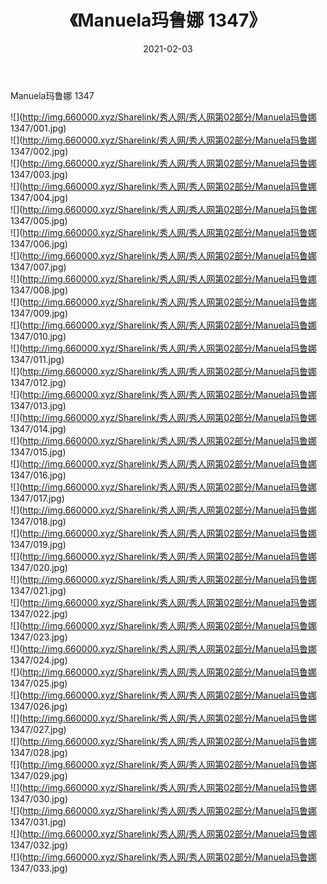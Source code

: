 ﻿---
layout: post
title:  《Manuela玛鲁娜 1347》
date:   2021-02-03
img: http://img.660000.xyz/Sharelink/秀人网/秀人网第02部分/Manuela玛鲁娜 1347/000.jpg
categories: [美女, 清纯, 唯美]
---

Manuela玛鲁娜 1347

  ![](http://img.660000.xyz/Sharelink/秀人网/秀人网第02部分/Manuela玛鲁娜 1347/001.jpg) <br> ![](http://img.660000.xyz/Sharelink/秀人网/秀人网第02部分/Manuela玛鲁娜 1347/002.jpg) <br> ![](http://img.660000.xyz/Sharelink/秀人网/秀人网第02部分/Manuela玛鲁娜 1347/003.jpg) <br> ![](http://img.660000.xyz/Sharelink/秀人网/秀人网第02部分/Manuela玛鲁娜 1347/004.jpg) <br> ![](http://img.660000.xyz/Sharelink/秀人网/秀人网第02部分/Manuela玛鲁娜 1347/005.jpg) <br> ![](http://img.660000.xyz/Sharelink/秀人网/秀人网第02部分/Manuela玛鲁娜 1347/006.jpg) <br> ![](http://img.660000.xyz/Sharelink/秀人网/秀人网第02部分/Manuela玛鲁娜 1347/007.jpg) <br> ![](http://img.660000.xyz/Sharelink/秀人网/秀人网第02部分/Manuela玛鲁娜 1347/008.jpg) <br> ![](http://img.660000.xyz/Sharelink/秀人网/秀人网第02部分/Manuela玛鲁娜 1347/009.jpg) <br> ![](http://img.660000.xyz/Sharelink/秀人网/秀人网第02部分/Manuela玛鲁娜 1347/010.jpg) <br> ![](http://img.660000.xyz/Sharelink/秀人网/秀人网第02部分/Manuela玛鲁娜 1347/011.jpg) <br> ![](http://img.660000.xyz/Sharelink/秀人网/秀人网第02部分/Manuela玛鲁娜 1347/012.jpg) <br> ![](http://img.660000.xyz/Sharelink/秀人网/秀人网第02部分/Manuela玛鲁娜 1347/013.jpg) <br> ![](http://img.660000.xyz/Sharelink/秀人网/秀人网第02部分/Manuela玛鲁娜 1347/014.jpg) <br> ![](http://img.660000.xyz/Sharelink/秀人网/秀人网第02部分/Manuela玛鲁娜 1347/015.jpg) <br> ![](http://img.660000.xyz/Sharelink/秀人网/秀人网第02部分/Manuela玛鲁娜 1347/016.jpg) <br> ![](http://img.660000.xyz/Sharelink/秀人网/秀人网第02部分/Manuela玛鲁娜 1347/017.jpg) <br> ![](http://img.660000.xyz/Sharelink/秀人网/秀人网第02部分/Manuela玛鲁娜 1347/018.jpg) <br> ![](http://img.660000.xyz/Sharelink/秀人网/秀人网第02部分/Manuela玛鲁娜 1347/019.jpg) <br> ![](http://img.660000.xyz/Sharelink/秀人网/秀人网第02部分/Manuela玛鲁娜 1347/020.jpg) <br> ![](http://img.660000.xyz/Sharelink/秀人网/秀人网第02部分/Manuela玛鲁娜 1347/021.jpg) <br> ![](http://img.660000.xyz/Sharelink/秀人网/秀人网第02部分/Manuela玛鲁娜 1347/022.jpg) <br> ![](http://img.660000.xyz/Sharelink/秀人网/秀人网第02部分/Manuela玛鲁娜 1347/023.jpg) <br> ![](http://img.660000.xyz/Sharelink/秀人网/秀人网第02部分/Manuela玛鲁娜 1347/024.jpg) <br> ![](http://img.660000.xyz/Sharelink/秀人网/秀人网第02部分/Manuela玛鲁娜 1347/025.jpg) <br> ![](http://img.660000.xyz/Sharelink/秀人网/秀人网第02部分/Manuela玛鲁娜 1347/026.jpg) <br> ![](http://img.660000.xyz/Sharelink/秀人网/秀人网第02部分/Manuela玛鲁娜 1347/027.jpg) <br> ![](http://img.660000.xyz/Sharelink/秀人网/秀人网第02部分/Manuela玛鲁娜 1347/028.jpg) <br> ![](http://img.660000.xyz/Sharelink/秀人网/秀人网第02部分/Manuela玛鲁娜 1347/029.jpg) <br> ![](http://img.660000.xyz/Sharelink/秀人网/秀人网第02部分/Manuela玛鲁娜 1347/030.jpg) <br> ![](http://img.660000.xyz/Sharelink/秀人网/秀人网第02部分/Manuela玛鲁娜 1347/031.jpg) <br> ![](http://img.660000.xyz/Sharelink/秀人网/秀人网第02部分/Manuela玛鲁娜 1347/032.jpg) <br> ![](http://img.660000.xyz/Sharelink/秀人网/秀人网第02部分/Manuela玛鲁娜 1347/033.jpg) <br>